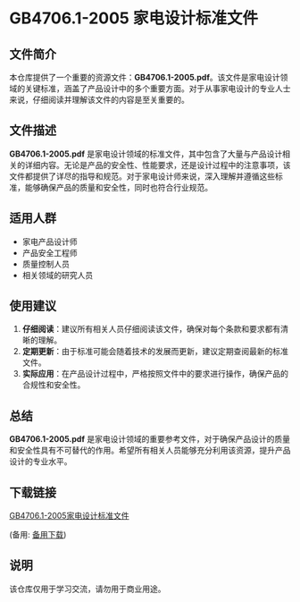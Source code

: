 # GB4706.1-2005 家电设计标准文件

## 文件简介

本仓库提供了一个重要的资源文件：**GB4706.1-2005.pdf**。该文件是家电设计领域的关键标准，涵盖了产品设计中的多个重要方面。对于从事家电设计的专业人士来说，仔细阅读并理解该文件的内容是至关重要的。

## 文件描述

**GB4706.1-2005.pdf** 是家电设计领域的标准文件，其中包含了大量与产品设计相关的详细内容。无论是产品的安全性、性能要求，还是设计过程中的注意事项，该文件都提供了详尽的指导和规范。对于家电设计师来说，深入理解并遵循这些标准，能够确保产品的质量和安全性，同时也符合行业规范。

## 适用人群

- 家电产品设计师
- 产品安全工程师
- 质量控制人员
- 相关领域的研究人员

## 使用建议

1. **仔细阅读**：建议所有相关人员仔细阅读该文件，确保对每个条款和要求都有清晰的理解。
2. **定期更新**：由于标准可能会随着技术的发展而更新，建议定期查阅最新的标准文件。
3. **实际应用**：在产品设计过程中，严格按照文件中的要求进行操作，确保产品的合规性和安全性。

## 总结

**GB4706.1-2005.pdf** 是家电设计领域的重要参考文件，对于确保产品设计的质量和安全性具有不可替代的作用。希望所有相关人员能够充分利用该资源，提升产品设计的专业水平。

## 下载链接
[GB4706.1-2005家电设计标准文件](https://pan.quark.cn/s/a0db1b42060c) 

(备用: [备用下载](https://pan.baidu.com/s/1KGMaEc7gvaiTFP6f0yin3w?pwd=1234))

## 说明

该仓库仅用于学习交流，请勿用于商业用途。
